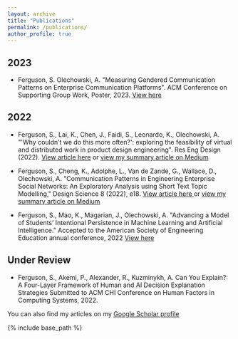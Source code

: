```yaml
---
layout: archive
title: "Publications"
permalink: /publications/
author_profile: true
---
```


## 2023

- Ferguson, S. Olechowski, A. "Measuring Gendered Communication Patterns on Enterprise Communication Platforms". ACM Conference on Supporting Group Work, Poster, 2023. [View here](https://dl.acm.org/doi/10.1145/3565967.3570981)

## 2022

- Ferguson, S., Lai, K., Chen, J., Faidi, S., Leonardo, K., Olechowski, A. "'Why couldn’t we do this more often?': exploring the feasibility of virtual and distributed work in product design engineering". Res Eng Design (2022). [View article here](https://doi.org/10.1007/s00163-022-00391-2) or [view my summary article on Medium](https://medium.com/user-experience-design-1/can-physical-product-designers-work-from-home-cf95b6bfe21d)

- Ferguson, S., Cheng, K., Adolphe, L., Van de Zande, G., Wallace, D., Olechowski, A. "Communication
Patterns in Engineering Enterprise Social Networks: An Exploratory Analysis using Short Text Topic
Modelling," Design Science 8 (2022), e18. [View article here ](http://sharonferguson.github.io/files/communication-patterns-in-engineering-enterprise-social-networks-an-exploratory-analysis-using-short-text-topic-modelling.pdf) or [view my summary article on Medium](https://medium.com/@sharonashferguson/how-do-product-design-teams-converge-on-a-product-idea-9ec9e80a8fd6)

- Ferguson, S., Mao, K., Magarian, J., Olechowski, A. "Advancing a Model of Students’ Intentional
Persistence in Machine Learning and Artificial Intelligence." Accepted to the American Society of
Engineering Education annual conference, 2022 [View here](https://peer.asee.org/advancing-a-model-of-students-intentional-persistence-in-machine-learning-and-artificial-intelligence)

<!-- ## Forthcoming -->




## Under Review

- Ferguson, S., Akemi, P., Alexander, R., Kuzminykh, A. Can You Explain?: A Four-Layer Framework of Human and AI Decision Explanation Strategies Submitted to ACM CHI Conference on Human Factors in Computing Systems, 2022. 



You can also find my articles on my [Google Scholar profile](https://scholar.google.com/citations?user=TXXTPIkAAAAJ&hl=en) 

{% include base_path %}
